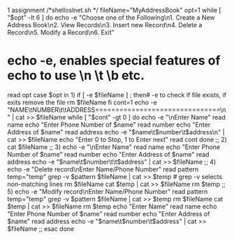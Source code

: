 1 assignment
/*shelloslnet.sh */
fileName="MyAddressBook"
opt=1
while [ "$opt" -lt 6 ]
do
echo -e "Choose one of the Following\n1. Create a New Address Book\n2. View Records\n3. Insert
new Record\n4. Delete a Record\n5. Modify a Record\n6. Exit"
# echo -e, enables special features of echo to use \n \t \b etc.
read opt
case $opt in
1)
if [ -e $fileName ] ; then# -e to check if file exists, if exits remove the file
rm $fileName
fi
cont=1
echo -e "NAME\tNUMBER\t\tADDRESS\===============================\n" | cat >> $fileName
while [ "$cont" -gt 0 ]
do
echo -e "\nEnter Name"
read name
echo "Enter Phone Number of $name"
read number
echo "Enter Address of $name"
read address
echo -e "$name\t$number\t$address\n" | cat >> $fileName
echo "Enter 0 to Stop, 1 to Enter next"
read cont
done
;;
2)
cat $fileName
;;
3)
echo -e "\nEnter Name"
read name
echo "Enter Phone Number of $name"
read number
echo "Enter Address of $name"
read address
echo -e "$name\t$number\t\t$address" | cat >> $fileName
;;
4)
echo -e "Delete record\nEnter Name/Phone Number"
read pattern
temp="temp"
grep -v $pattern $fileName | cat >> $temp # grep -v selects non-matching lines
rm $fileName
cat $temp | cat >> $fileName
rm $temp
;;
5)
echo -e "Modify record\nEnter Name/Phone Number"
read pattern
temp="temp"
grep -v $pattern $fileName | cat >> $temp
rm $fileName
cat $temp | cat >> $fileName
rm $temp
echo "Enter Name"
read name
echo "Enter Phone Number of $name"
read number
echo "Enter Address of $name"
read address
echo -e "$name\t$number\t$address" | cat >> $fileName
;;
esac
done
